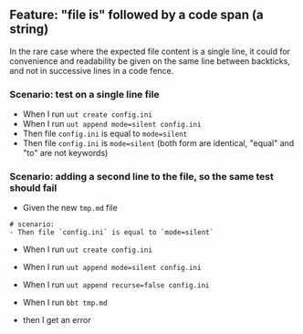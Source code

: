 ## Feature: "file is" followed by a code span (a string)

In the rare case where the expected file content is a single line, it could for convenience and readability be given on the same line between backticks, and not in successive lines in a code fence. 

### Scenario: test on a single line file

  - When I run `uut create config.ini`
  - When I run `uut append mode=silent config.ini`
  - Then file `config.ini` is equal to `mode=silent`
  - Then file `config.ini` is          `mode=silent`
  (both form are identical, "equal" and "to" are not keywords)

### Scenario: adding a second line to the file, so the same test should fail

- Given the new `tmp.md` file
```
# scenario:
- Then file `config.ini` is equal to `mode=silent`
```

- When I run `uut create config.ini`
- When I run `uut append mode=silent config.ini`
- When I run `uut append recurse=false config.ini`

- When I run `bbt tmp.md`
- then I get an error
 